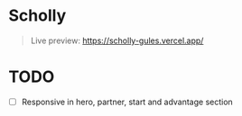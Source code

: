 # Scholly

> Live preview: https://scholly-gules.vercel.app/

# TODO

-   [ ] Responsive in hero, partner, start and advantage section
